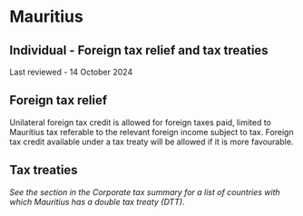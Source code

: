 # Mauritius
## Individual - Foreign tax relief and tax treaties
Last reviewed - 14 October 2024
## Foreign tax relief
Unilateral foreign tax credit is allowed for foreign taxes paid, limited to Mauritius tax referable to the relevant foreign income subject to tax. Foreign tax credit available under a tax treaty will be allowed if it is more favourable.
## Tax treaties
_See the section in the Corporate tax summary for a list of countries with which Mauritius has a double tax treaty (DTT)_.
